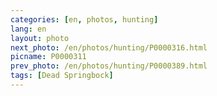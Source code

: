 ```yaml
---
categories: [en, photos, hunting]
lang: en
layout: photo
next_photo: /en/photos/hunting/P0000316.html
picname: P0000311
prev_photo: /en/photos/hunting/P0000389.html
tags: [Dead Springbock]
---
```

